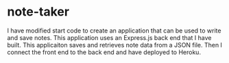 # note-taker
I have modified start code to create an application that can be used to write and save notes. This application uses an Express.js back end that I have built. This applicaiton saves and retrieves note data from a JSON file. Then I connect the front end to the back end and have deployed to Heroku.
